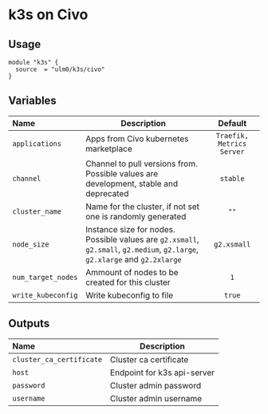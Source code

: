 # k3s on Civo

## Usage

```hcl
module "k3s" {
  source  = "ulm0/k3s/civo"
}
```

## Variables

|Name|Description|Default|
|:---|---|:---:|
|`applications`|Apps from Civo kubernetes marketplace|`Traefik, Metrics Server`|
|`channel`|Channel to pull versions from. Possible values are development, stable and deprecated|`stable`|
|`cluster_name`|Name for the cluster, if not set one is randomly generated|`""`|
|`node_size`|Instance size for nodes. Possible values are `g2.xsmall`, `g2.small`, `g2.medium`, `g2.large`, `g2.xlarge` and `g2.2xlarge`|`g2.xsmall`|
|`num_target_nodes`|Ammount of nodes to be created for this cluster|`1`|
|`write_kubeconfig`|Write kubeconfig to file|`true`|

## Outputs
|Name|Description|
|:---|---|
|`cluster_ca_certificate`|Cluster ca certificate|
|`host`|Endpoint for k3s api-server|
|`password`|Cluster admin password|
|`username`|Cluster admin username|
